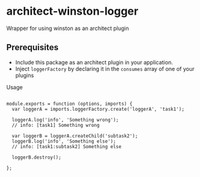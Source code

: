 # architect-winston-logger

Wrapper for using winston as an architect plugin

Prerequisites
----

* Include this package as an architect plugin in your application.
* Inject `loggerFactory` by declaring it in the `consumes` array of one of your plugins


Usage

```

module.exports = function (options, imports) {
  var loggerA = imports.loggerFactory.create('loggerA', 'task1');

  loggerA.log('info', 'Something wrong');
  // info: [task1] Something wrong

  var loggerB = loggerA.createChild('subtask2');
  loggerB.log('info', 'Something else');
  // info: [task1:subtask2] Something else

  loggerB.destroy();

};

```
